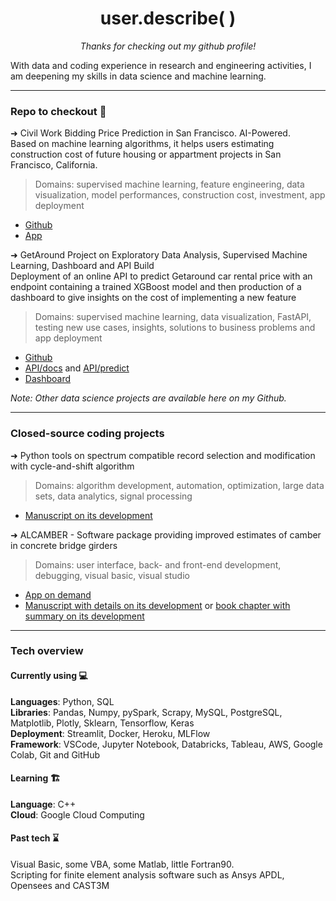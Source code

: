 <h1 align="center">user.describe( )</h1>

<p align="center"><em>Thanks for checking out my github profile!</em></p>

With data and coding experience in research and engineering activities, I am deepening my skills in data science and machine learning.

---
### Repo to checkout 🧐
➜ Civil Work Bidding Price Prediction in San Francisco. AI-Powered.  
 Based on machine learning algorithms, it helps users estimating construction cost of future housing or appartment projects in San Francisco, California.  
> Domains: supervised machine learning, feature engineering, data visualization, model performances, construction cost, investment, app deployment  
* [Github](https://github.com/levist7/Civil-Work-Bidding-And-Investment-Helper)  
* [App](https://costofmyconstructionproject.herokuapp.com)  

➜ GetAround Project on Exploratory Data Analysis, Supervised Machine Learning, Dashboard and API Build  
Deployment of an online API to predict Getaround car rental price with an endpoint containing a trained XGBoost model and then production of a dashboard to give insights on the cost of implementing a new feature
> Domains: supervised machine learning, data visualization, FastAPI, testing new use cases, insights, solutions to business problems and app deployment  
* [Github](https://github.com/levist7/GetAround_EDA_ML_Dashboard_API_Project)  
* [API/docs](http://getaround-api-xgboost.herokuapp.com/docs) and [API/predict](http://getaround-api-xgboost.herokuapp.com/predict)  
* [Dashboard](http://getaround-dashboard-threshold.herokuapp.com)

*Note: Other data science projects are available here on my Github.*

---
### Closed-source coding projects  
➜ Python tools on spectrum compatible record selection and modification with cycle-and-shift algorithm  
> Domains: algorithm development, automation, optimization, large data sets, data analytics, signal processing  
* [Manuscript on its development](https://tel.archives-ouvertes.fr/tel-01809010)  

➜ ALCAMBER - Software package providing improved estimates of camber in concrete bridge girders  
> Domains: user interface, back- and front-end development, debugging, visual basic, visual studio  
* [App on demand](https://eng.auburn.edu/research/centers/hrc/hrc-info-pages/research/alcamber)  
* [Manuscript with details on its development](https://www.researchgate.net/publication/363336985_Predicting_Time-Dependent_Deformations_in_Prestressed_Concrete_Girders)
or [book chapter with summary on its development](https://link.springer.com/chapter/10.1007/978-3-030-59169-4_6)  

---
### Tech overview  
#### Currently using 💻
**Languages**: Python, SQL  
**Libraries**: Pandas, Numpy, pySpark, Scrapy, MySQL, PostgreSQL, Matplotlib, Plotly, Sklearn, Tensorflow, Keras  
**Deployment**: Streamlit, Docker, Heroku, MLFlow  
**Framework**: VSCode, Jupyter Notebook, Databricks, Tableau, AWS, Google Colab, Git and GitHub  
#### Learning 🏗️  
**Language**: C++  
**Cloud**: Google Cloud Computing  
#### Past tech ⌛  
Visual Basic, some VBA, some Matlab, little Fortran90.  
Scripting for finite element analysis software such as Ansys APDL, Opensees and CAST3M  

<!---
levist7/levist7 is a ✨ special ✨ repository because its `README.md` (this file) appears on your GitHub profile.
--->
